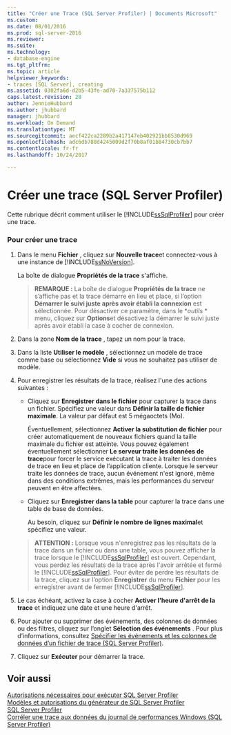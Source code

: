 ```yaml
---
title: "Créer une Trace (SQL Server Profiler) | Documents Microsoft"
ms.custom: 
ms.date: 08/01/2016
ms.prod: sql-server-2016
ms.reviewer: 
ms.suite: 
ms.technology:
- database-engine
ms.tgt_pltfrm: 
ms.topic: article
helpviewer_keywords:
- traces [SQL Server], creating
ms.assetid: 0302fa6d-d2b5-43fe-ad70-7a337575b112
caps.latest.revision: 28
author: JennieHubbard
ms.author: jhubbard
manager: jhubbard
ms.workload: On Demand
ms.translationtype: MT
ms.sourcegitcommit: aecf422ca2289b2a417147eb402921bb8530d969
ms.openlocfilehash: adc6db788d4245009d2f70b8af01b84730cb7bb7
ms.contentlocale: fr-fr
ms.lasthandoff: 10/24/2017

---
```

# <a name="create-a-trace-sql-server-profiler"></a>Créer une trace (SQL Server Profiler)
  Cette rubrique décrit comment utiliser le [!INCLUDE[ssSqlProfiler](../../includes/sssqlprofiler-md.md)] pour créer une trace.  
  
### <a name="to-create-a-trace"></a>Pour créer une trace  
  
1.  Dans le menu **Fichier** , cliquez sur **Nouvelle trace**et connectez-vous à une instance de [!INCLUDE[ssNoVersion](../../includes/ssnoversion-md.md)].  
  
     La boîte de dialogue **Propriétés de la trace** s'affiche.  
  
    > **REMARQUE :** La boîte de dialogue **Propriétés de la trace** ne s’affiche pas et la trace démarre en lieu et place, si l’option **Démarrer le suivi juste après avoir établi la connexion** est sélectionnée. Pour désactiver ce paramètre, dans le **outils* * menu, cliquez sur **Options**et désactivez la démarrer le suivi juste après avoir établi la case à cocher de connexion.  
  
2.  Dans la zone **Nom de la trace** , tapez un nom pour la trace.  
  
3.  Dans la liste **Utiliser le modèle** , sélectionnez un modèle de trace comme base ou sélectionnez **Vide** si vous ne souhaitez pas utiliser de modèle.  
  
4.  Pour enregistrer les résultats de la trace, réalisez l'une des actions suivantes :  
  
    -   Cliquez sur **Enregistrer dans le fichier** pour capturer la trace dans un fichier. Spécifiez une valeur dans **Définir la taille de fichier maximale**. La valeur par défaut est 5 mégaoctets (Mo).  
  
         Éventuellement, sélectionnez **Activer la substitution de fichier** pour créer automatiquement de nouveaux fichiers quand la taille maximale du fichier est atteinte. Vous pouvez également éventuellement sélectionner **Le serveur traite les données de trace**pour forcer le service exécutant la trace à traiter les données de trace en lieu et place de l’application cliente. Lorsque le serveur traite les données de trace, aucun événement n'est ignoré, même dans des conditions extrêmes, mais les performances du serveur peuvent en être affectées.  
  
    -   Cliquez sur **Enregistrer dans la table** pour capturer la trace dans une table de base de données.  
  
         Au besoin, cliquez sur **Définir le nombre de lignes maximal**et spécifiez une valeur.  
  
    > **ATTENTION :** Lorsque vous n'enregistrez pas les résultats de la trace dans un fichier ou dans une table, vous pouvez afficher la trace lorsque le [!INCLUDE[ssSqlProfiler](../../includes/sssqlprofiler-md.md)] est ouvert. Cependant, vous perdez les résultats de la trace après l'avoir arrêtée et fermé le [!INCLUDE[ssSqlProfiler](../../includes/sssqlprofiler-md.md)]. Pour éviter de perdre les résultats de la trace, cliquez sur l’option **Enregistrer** du menu **Fichier** pour les enregistrer avant de fermer [!INCLUDE[ssSqlProfiler](../../includes/sssqlprofiler-md.md)].  
  
5.  Le cas échéant, activez la case à cocher **Activer l'heure d'arrêt de la trace** et indiquez une date et une heure d'arrêt.  
  
6.  Pour ajouter ou supprimer des événements, des colonnes de données ou des filtres, cliquez sur l’onglet **Sélection des événements**  . Pour plus d’informations, consultez [Spécifier les événements et les colonnes de données d’un fichier de trace &#40;SQL Server Profiler&#41;](../../tools/sql-server-profiler/specify-events-and-data-columns-for-a-trace-file-sql-server-profiler.md).  
  
7.  Cliquez sur **Exécuter** pour démarrer la trace.  
  
## <a name="see-also"></a>Voir aussi  
 [Autorisations nécessaires pour exécuter SQL Server Profiler](../../tools/sql-server-profiler/permissions-required-to-run-sql-server-profiler.md)   
 [Modèles et autorisations du générateur de SQL Server Profiler](../../tools/sql-server-profiler/sql-server-profiler-templates-and-permissions.md)   
 [SQL Server Profiler](../../tools/sql-server-profiler/sql-server-profiler.md)   
 [Corréler une trace aux données du journal de performances Windows &#40;SQL Server Profiler&#41;](../../tools/sql-server-profiler/correlate-a-trace-with-windows-performance-log-data-sql-server-profiler.md)  
  
  

